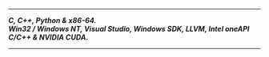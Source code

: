 -----------------

___C, C++, Python & x86-64.___      
___Win32 / Windows NT, Visual Studio, Windows SDK, LLVM, Intel oneAPI C/C++ & NVIDIA CUDA.___    

---------------
